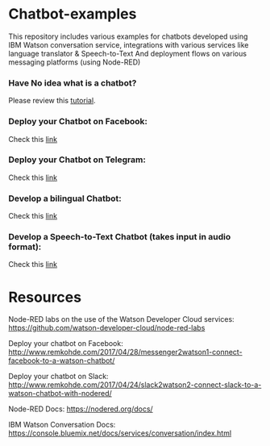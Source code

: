 # Chatbot-examples
This repository includes various examples for chatbots developed using IBM Watson conversation service, integrations with various services like language translator & Speech-to-Text And deployment flows on various messaging platforms (using Node-RED)      


### Have No idea what is a chatbot?
Please review this [tutorial](https://github.com/abdelazizelsaman/Chatbot-examples/blob/master/bot/tutorial01.md).

### Deploy your Chatbot on Facebook:
Check this [link](https://github.com/abdelazizelsaman/Chatbot-examples/tree/master/Facebook)

### Deploy your Chatbot on Telegram:
Check this [link](https://github.com/abdelazizelsaman/Chatbot-examples/tree/master/Telegram)

### Develop a bilingual Chatbot:
Check this [link](https://github.com/abdelazizelsaman/Chatbot-examples/tree/master/bilingual-bot)

### Develop a Speech-to-Text Chatbot (takes input in audio format):
Check this [link](https://github.com/abdelazizelsaman/Chatbot-examples/tree/master/Speech-to-text)


# Resources

Node-RED labs on the use of the Watson Developer Cloud services: https://github.com/watson-developer-cloud/node-red-labs

Deploy your chatbot on Facebook: http://www.remkohde.com/2017/04/28/messenger2watson1-connect-facebook-to-a-watson-chatbot/

Deploy your chatbot on Slack: http://www.remkohde.com/2017/04/24/slack2watson2-connect-slack-to-a-watson-chatbot-with-nodered/

Node-RED Docs: https://nodered.org/docs/

IBM Watson Conversation Docs: https://console.bluemix.net/docs/services/conversation/index.html
